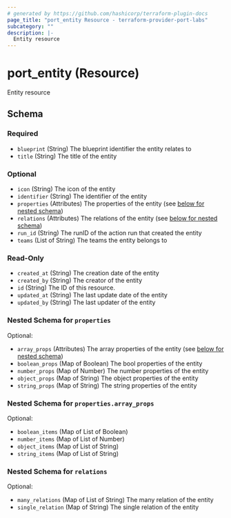 ```yaml
---
# generated by https://github.com/hashicorp/terraform-plugin-docs
page_title: "port_entity Resource - terraform-provider-port-labs"
subcategory: ""
description: |-
  Entity resource
---
```


# port_entity (Resource)

Entity resource



<!-- schema generated by tfplugindocs -->
## Schema

### Required

- `blueprint` (String) The blueprint identifier the entity relates to
- `title` (String) The title of the entity

### Optional

- `icon` (String) The icon of the entity
- `identifier` (String) The identifier of the entity
- `properties` (Attributes) The properties of the entity (see [below for nested schema](#nestedatt--properties))
- `relations` (Attributes) The relations of the entity (see [below for nested schema](#nestedatt--relations))
- `run_id` (String) The runID of the action run that created the entity
- `teams` (List of String) The teams the entity belongs to

### Read-Only

- `created_at` (String) The creation date of the entity
- `created_by` (String) The creator of the entity
- `id` (String) The ID of this resource.
- `updated_at` (String) The last update date of the entity
- `updated_by` (String) The last updater of the entity

<a id="nestedatt--properties"></a>
### Nested Schema for `properties`

Optional:

- `array_props` (Attributes) The array properties of the entity (see [below for nested schema](#nestedatt--properties--array_props))
- `boolean_props` (Map of Boolean) The bool properties of the entity
- `number_props` (Map of Number) The number properties of the entity
- `object_props` (Map of String) The object properties of the entity
- `string_props` (Map of String) The string properties of the entity

<a id="nestedatt--properties--array_props"></a>
### Nested Schema for `properties.array_props`

Optional:

- `boolean_items` (Map of List of Boolean)
- `number_items` (Map of List of Number)
- `object_items` (Map of List of String)
- `string_items` (Map of List of String)



<a id="nestedatt--relations"></a>
### Nested Schema for `relations`

Optional:

- `many_relations` (Map of List of String) The many relation of the entity
- `single_relation` (Map of String) The single relation of the entity


